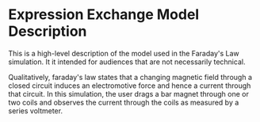# Expression Exchange Model Description

This is a high-level description of the model used in the Faraday's Law simulation. It it intended for audiences that
are not necessarily technical.

Qualitatively, faraday's law states that a changing magnetic field through a closed circuit induces an electromotive
force and hence a current through that circuit. In this simulation, the user drags a bar magnet through one or two coils
and observes the current through the coils as measured by a series voltmeter.